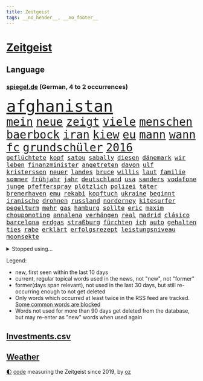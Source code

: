 ```yaml
---
title: Zeitgeist
tags: __no_header__, __no_footer__
---
```


# [Zeitgeist](https://oliz.io/zeitgeist/)

## Language

<h3><a href="https://www.spiegel.de" target="_blank">spiegel.de</a> (German, 4 to 2 occurrences)</h3>
<p style="font-family:monospace">
<span style="font-size:32pt"><a href="news_links.html#afghanistan" class="current">afghanistan</a></span>
<br>
<span style="font-size:22pt"><a href="news_links.html#mein" class="current">mein</a></span>
<span style="font-size:22pt"><a href="news_links.html#neue" class="current">neue</a></span>
<span style="font-size:22pt"><a href="news_links.html#zeigt" class="current">zeigt</a></span>
<span style="font-size:22pt"><a href="news_links.html#viele" class="current">viele</a></span>
<span style="font-size:22pt"><a href="news_links.html#menschen" class="current">menschen</a></span>
<span style="font-size:22pt"><a href="news_links.html#baerbock" class="current">baerbock</a></span>
<span style="font-size:22pt"><a href="news_links.html#iran" class="current">iran</a></span>
<span style="font-size:22pt"><a href="news_links.html#kiew" class="current">kiew</a></span>
<span style="font-size:22pt"><a href="news_links.html#eu" class="current">eu</a></span>
<span style="font-size:22pt"><a href="news_links.html#mann" class="current">mann</a></span>
<span style="font-size:22pt"><a href="news_links.html#wann" class="current">wann</a></span>
<span style="font-size:22pt"><a href="news_links.html#fc" class="current">fc</a></span>
<span style="font-size:22pt"><a href="news_links.html#grundschüler" class="new">grundschüler</a></span>
<span style="font-size:22pt"><a href="news_links.html#2016" class="current">2016</a></span>
<br>
<span style="font-size:12pt"><a href="news_links.html#geflüchtete" class="current">geflüchtete</a></span>
<span style="font-size:12pt"><a href="news_links.html#kopf" class="current">kopf</a></span>
<span style="font-size:12pt"><a href="news_links.html#satou" class="new">satou</a></span>
<span style="font-size:12pt"><a href="news_links.html#sabally" class="new">sabally</a></span>
<span style="font-size:12pt"><a href="news_links.html#diesen" class="current">diesen</a></span>
<span style="font-size:12pt"><a href="news_links.html#dänemark" class="current">dänemark</a></span>
<span style="font-size:12pt"><a href="news_links.html#wir" class="current">wir</a></span>
<span style="font-size:12pt"><a href="news_links.html#leben" class="current">leben</a></span>
<span style="font-size:12pt"><a href="news_links.html#finanzminister" class="current">finanzminister</a></span>
<span style="font-size:12pt"><a href="news_links.html#angetreten" class="new">angetreten</a></span>
<span style="font-size:12pt"><a href="news_links.html#davon" class="current">davon</a></span>
<span style="font-size:12pt"><a href="news_links.html#ulf" class="current">ulf</a></span>
<span style="font-size:12pt"><a href="news_links.html#kristersson" class="current">kristersson</a></span>
<span style="font-size:12pt"><a href="news_links.html#neuer" class="current">neuer</a></span>
<span style="font-size:12pt"><a href="news_links.html#landes" class="current">landes</a></span>
<span style="font-size:12pt"><a href="news_links.html#bruce" class="current">bruce</a></span>
<span style="font-size:12pt"><a href="news_links.html#willis" class="current">willis</a></span>
<span style="font-size:12pt"><a href="news_links.html#laut" class="current">laut</a></span>
<span style="font-size:12pt"><a href="news_links.html#familie" class="current">familie</a></span>
<span style="font-size:12pt"><a href="news_links.html#sommer" class="current">sommer</a></span>
<span style="font-size:12pt"><a href="news_links.html#frühjahr" class="current">frühjahr</a></span>
<span style="font-size:12pt"><a href="news_links.html#jahr" class="current">jahr</a></span>
<span style="font-size:12pt"><a href="news_links.html#deutschland" class="current">deutschland</a></span>
<span style="font-size:12pt"><a href="news_links.html#usa" class="current">usa</a></span>
<span style="font-size:12pt"><a href="news_links.html#sanders" class="current">sanders</a></span>
<span style="font-size:12pt"><a href="news_links.html#vodafone" class="new">vodafone</a></span>
<span style="font-size:12pt"><a href="news_links.html#junge" class="current">junge</a></span>
<span style="font-size:12pt"><a href="news_links.html#pfefferspray" class="new">pfefferspray</a></span>
<span style="font-size:12pt"><a href="news_links.html#plötzlich" class="current">plötzlich</a></span>
<span style="font-size:12pt"><a href="news_links.html#polizei" class="current">polizei</a></span>
<span style="font-size:12pt"><a href="news_links.html#täter" class="current">täter</a></span>
<span style="font-size:12pt"><a href="news_links.html#bremerhaven" class="current">bremerhaven</a></span>
<span style="font-size:12pt"><a href="news_links.html#emu" class="current">emu</a></span>
<span style="font-size:12pt"><a href="news_links.html#rekabi" class="new">rekabi</a></span>
<span style="font-size:12pt"><a href="news_links.html#kopftuch" class="current">kopftuch</a></span>
<span style="font-size:12pt"><a href="news_links.html#ukraine" class="current">ukraine</a></span>
<span style="font-size:12pt"><a href="news_links.html#beginnt" class="current">beginnt</a></span>
<span style="font-size:12pt"><a href="news_links.html#iranische" class="current">iranische</a></span>
<span style="font-size:12pt"><a href="news_links.html#drohnen" class="current">drohnen</a></span>
<span style="font-size:12pt"><a href="news_links.html#russland" class="current">russland</a></span>
<span style="font-size:12pt"><a href="news_links.html#norderney" class="new">norderney</a></span>
<span style="font-size:12pt"><a href="news_links.html#kitesurfer" class="new">kitesurfer</a></span>
<span style="font-size:12pt"><a href="news_links.html#pegelturm" class="new">pegelturm</a></span>
<span style="font-size:12pt"><a href="news_links.html#mehr" class="current">mehr</a></span>
<span style="font-size:12pt"><a href="news_links.html#gas" class="current">gas</a></span>
<span style="font-size:12pt"><a href="news_links.html#hamburg" class="current">hamburg</a></span>
<span style="font-size:12pt"><a href="news_links.html#sollte" class="current">sollte</a></span>
<span style="font-size:12pt"><a href="news_links.html#eric" class="new">eric</a></span>
<span style="font-size:12pt"><a href="news_links.html#maxim" class="new">maxim</a></span>
<span style="font-size:12pt"><a href="news_links.html#choupomoting" class="new">choupomoting</a></span>
<span style="font-size:12pt"><a href="news_links.html#annalena" class="current">annalena</a></span>
<span style="font-size:12pt"><a href="news_links.html#verhängen" class="current">verhängen</a></span>
<span style="font-size:12pt"><a href="news_links.html#real" class="current">real</a></span>
<span style="font-size:12pt"><a href="news_links.html#madrid" class="current">madrid</a></span>
<span style="font-size:12pt"><a href="news_links.html#clásico" class="new">clásico</a></span>
<span style="font-size:12pt"><a href="news_links.html#barcelona" class="current">barcelona</a></span>
<span style="font-size:12pt"><a href="news_links.html#erdgas" class="current">erdgas</a></span>
<span style="font-size:12pt"><a href="news_links.html#straßburg" class="current">straßburg</a></span>
<span style="font-size:12pt"><a href="news_links.html#fürchten" class="current">fürchten</a></span>
<span style="font-size:12pt"><a href="news_links.html#ich" class="current">ich</a></span>
<span style="font-size:12pt"><a href="news_links.html#auto" class="current">auto</a></span>
<span style="font-size:12pt"><a href="news_links.html#gehalten" class="current">gehalten</a></span>
<span style="font-size:12pt"><a href="news_links.html#ties" class="new">ties</a></span>
<span style="font-size:12pt"><a href="news_links.html#rabe" class="current">rabe</a></span>
<span style="font-size:12pt"><a href="news_links.html#erklärt" class="current">erklärt</a></span>
<span style="font-size:12pt"><a href="news_links.html#erfolgsrezept" class="new">erfolgsrezept</a></span>
<span style="font-size:12pt"><a href="news_links.html#leistungsniveau" class="new">leistungsniveau</a></span>
<span style="font-size:12pt"><a href="news_links.html#moonsekte" class="new">moonsekte</a></span>
</p>
<details>
<summary>Stopped using...</summary>
<p class="former" style="font-size:12pt">
mainz(726) and(725) ans(725) asche(725) botschaft(725) diktator(725) gleichzeitig(725) internationaler(725) investoren(725) show(725) 5(724) abends(724) reichen(724) anne(723) aufgeben(723) eingereicht(723) evakuiert(723) freien(723) kurzem(723) wechseln(723) wünschen(723) amsterdam(722) berichte(722) gewaltige(722) siegt(722) vermehrt(722) vorstand(722) altes(721) angeblichen(721) arbeitgeber(721) coronamaßnahmen(721) elektroauto(721) entwicklungen(721) magdeburg(721) mannes(721) meldete(721) rote(721) schwangere(721) senken(721) waffe(721) wirkte(721) öffnen(721) angekommen(720) beschimpft(720) gemeinden(720) leon(720) löhne(720) schweigen(720) unabhängigkeit(720) unerwartet(720) verzweifelt(720) aufgrund(719) betroffenen(719) forderungen(719) lohnt(719) mathias(719) nawalny(719) rief(719) sogenannte(719) stärken(719) unterschiede(719) untersuchungen(719) verbieten(719) äthiopien(719) drosten(718) entdeckten(718) gesundheitlichen(718) rassistische(718) rettet(718) you(718) day(717) flammen(717) gegenseitig(717) klimawandels(717) krank(717) nominiert(717) quarantäne(717) sprecher(717) stoppte(717) taten(717) 10000(716) 1945(716) anschließend(716) fahrt(716) hunde(716) klagt(716) kontrollieren(716) minderjährige(716) passen(716) positive(716) rainer(716) verfassungsschutz(716) anwälte(715) gewinner(715) historischen(715) homeoffice(715) landkreis(715) scheidet(715) schweigt(715) trainiert(715) verbot(715) äußert(715) kostet(714) meister(714) miteinander(714) stoßen(714) verhängte(714) zverev(714) angesteckt(713) ausbau(713) bad(713) härter(713) kryptowährung(713) leer(713) schulze(713) verlauf(713) weite(713) bekämpfung(712) tennis(712) atem(711) erbe(711) heil(711) historische(711) karte(711) schnitt(711) sichergestellt(711) ärgert(711) ausgeliefert(710) bestimmten(710) demokratische(710) norbert(710) veröffentlichte(710) wählen(710) zwang(710) 96(709) freilassung(709) genehmigung(709) torhüter(709) unterricht(709) bestätigen(708) lernt(708) spaß(708) endete(707) gering(707) erfunden(706) volksrepublik(706) italienischen(705) kindes(705) betont(704) brite(704) demokratischen(704) psychische(704) signalisiert(704) auflagen(703) enge(703) zogen(703) änderungen(703) erfolgreichsten(702) juristisch(702) pünktlich(702) präsidentin(701) republik(701) kabul(700) presse(700) nachgewiesen(699) schrecken(699) duisburg(698) solange(698) kate(697) reduzieren(697) top(697) großem(696) außerhalb(695) hand(695) erstochen(694) politikerin(694) saintgermain(694) handel(693) rang(693) syrer(693) teilnahme(693) erschießt(692) sitzung(692) startete(692) parallelen(691) mitarbeiterin(689) stress(688) telefonat(688) wirbel(687) jurist(686) schlugen(686) niedrig(685) auseinandersetzung(684) klasse(684) zeigten(684) künstliche(683) akten(682) praxis(680) erfolgreichen(679) grünenchefin(679) athletinnen(678) olympia(677) gerieten(675) annäherung(674) tuchel(672) wasserstoff(668) ungewöhnlichen(666) drohne(664) teuren(664) gewusst(659) betrunkener(658) last(658) zusätzliche(656) ärmelkanal(656) einfache(652) jessica(652) liter(648) berühmtesten(646) schutzsuchende(645) dankt(638) nick(634) umbau(626) sondersitzung(600) nationalpark(598) neonazis(594) unzureichend(579) todesursache(573) notstand(572) ausländischen(566) zusammengebrochen(556) untermauert(551) erteilte(550) abgestürzt(546) gebeten(539) enthalten(528) gewalttat(527) statistik(523) holz(511) abgegeben(495) ungeimpfte(491) eingeladen(487) gesichtet(484) ausbildung(473) berge(470) fotografen(469) ministerin(463) morgens(463) anführer(460) mythos(460) lebensmitteln(459) liebt(459) kümmern(456) unseres(456) partnerschaft(451) britisches(450) kalte(450) schrumpft(450) britney(448) spears(448) rechtens(444) beides(441) erhebung(441) sätze(441) mächtigen(440) wandte(440) venedig(439) vierjährige(438) verrückt(434) vorliegen(433) wellen(426) gremium(425) kyrgios(425) ermordung(424) inszenieren(423) vertretung(423) dankte(421) erfolglos(421) halfen(416) fraktion(415) nicole(413) jahrzehnt(410) jenseits(410) expertin(409) erhofft(406) plante(400) zurückziehen(400) übertragen(399) moderner(398) gewohnt(397) iphones(397) geleistet(393) inneren(393) 115(385) momente(385) kritischen(383) telefoniert(379) arten(374) infektionsschutzgesetz(374) boss(370) söders(367) worum(367) anheben(364) zürich(364) basketballstar(358) gefeuert(355) getötete(353) mehrfamilienhaus(352) unterhaus(350) kongo(348) rauswurf(347) eingefroren(346) shanghai(346) stern(344) bewerten(343) zeitpunkt(343) benutzt(339) rhein(339) geheimdienste(334) oppositionsführer(334) feiertag(332) hafenstadt(330) zufällig(326) lockt(324) matteo(321) westlicher(321) netflixserie(320) stürzten(316) gestiegene(315) bescheid(312) dutzenden(312) fassen(307) svenja(304) decken(303) explodieren(301) getreide(300) griffen(300) formel1saison(299) mache(299) stephen(299) einfacher(298) behält(297) oskar(297) ministerinnen(296) mitleid(294) vietnam(294) zufall(294) sportliche(293) unterzeichnen(292) arbeitsminister(290) bestrafen(289) omikronvariante(289) möchten(288) riskiert(288) zustimmung(286) küche(282) klappt(280) ersatz(279) bemerkenswerte(278) betrachtet(278) transport(277) wahnsinn(277) kanzlers(276) landwirtschaftsminister(276) kraftwerk(275) cool(273) langjährigen(271) ricarda(271) drohte(269) kitas(269) erkrankungen(268) getreten(268) vorzubereiten(268) normalen(267) kriterien(266) passierte(264) langzeitfolgen(263) abhalten(261) schlüssel(261) wandern(260) widersprechen(260) spektakel(259) frauenquote(258) erzbistum(257) erweitern(256) grünem(254) teppich(254) überwachung(254) bridge(251) hauptbahnhof(251) einfachen(250) handwerk(250) wiederum(248) trikot(247) filmemacher(245) pekings(245) grandslamturnier(243) 49(242) knappes(241) säugling(241) bürgerkrieg(240) unweit(238) bewahren(237) unabhängiger(237) 1972(236) sofortige(236) fisch(235) m(233) reichweite(233) beckham(232) rüstungskonzern(232) n(231) überraschungen(231) eubehörde(228) iga(228) świątek(228) oppositionellen(226) 17jährige(225) nizza(224) sitz(222) verhilft(220) klug(219) gitter(218) profite(218) soziologin(218) eukommissionspräsidentin(217) initiative(217) torwart(215) arbeitszeit(211) kelly(211) sicherheitsinteressen(207) ukrainisches(207) lebe(206) container(205) fritz(205) geforderten(204) bevorstehende(203) hinterbliebenen(201) anpassung(199) brandenburger(199) niedergestochen(199) jahreszeit(198) riskant(198) starkregen(198) ukrainekrieges(198) beschuldigten(197) models(196) stoff(195) zutiefst(195) invasoren(193) bombardierung(192) wesel(192) jüngster(191) prinzip(187) rahmen(186) slowenien(186) herzen(185) trinkwasser(185) austricksen(184) begrenzt(183) aufkommt(181) ergab(180) schweres(180) erfordert(179) ignorieren(179) influencer(179) kriegsführung(179) verfügt(179) abgrund(178) zwangsarbeit(178) basketballer(176) bundeswirtschaftsminister(176) ferraripilot(176) poleposition(176) wall(176) finanzchef(174) rhetorik(174) tankrabatts(174) erneuter(173) south(173) brille(172) günstigsten(170) täters(170) energiekonzerne(169) gerichtssaal(169) my(169) zurückgedrängt(168) bußgeld(167) neuerdings(167) minen(166) mordprozess(166) aufgefallen(165) zuschüsse(165) arbeitslosigkeit(163) schlagabtausch(163) galaxie(162) gärtner(162) ertrinken(161) lernrückstände(161) missglückter(161) großmutter(160) milliardenhöhe(160) jahrhundertflut(159) 34jähriger(158) windparks(157) angeschlagen(156) umstände(155) empfinden(154) zollen(154) österreichischer(154) abgetrieben(153) geladenen(151) mischung(151) taugt(151) übergriffen(151) zentrale(150) 84(149) franken(149) mannheim(149) tennisprofis(149) vorstellt(149) dahin(147) hindernisse(147) schau(147) formal(146) zusammenkunft(145) ifoinstituts(144) positionieren(144) verschwanden(144) blockierte(142) 58jährigen(140) trennten(140) volksfest(140) zuständen(140) 23jährigen(139) demselben(139) nacheinander(139) bett(138) dinner(138) wirkungslos(138) anhören(137) megan(137) öllieferungen(137) 73jährige(136) involviert(136) privathaushalten(136) rage(136) existenziellen(135) jeanluc(135) militärverwaltung(135) besitzt(134) diskriminiert(134) einsatzes(132) einzuschränken(132) israelis(131) klimakatastrophe(131) vollem(131) love(130) schiene(130) weltuntergang(130) alcaraz(129) bedrohlich(129) europaparlament(129) potenzial(129) ran(129) 80000(128) chefs(128) ermöglicht(128) klimaschädlichen(127) 1200(126) abertausende(126) herrscher(126) hing(126) jabeur(126) ons(126) zumutung(126) affenpocken(125) ibiza(125) irrweg(125) kenia(125) kritischem(125) olympiaaus(124) privatleben(124) thronfolger(123) aufsichtsratschef(122) kundschaft(122) legalisierung(122) rammte(122) black(121) erdoğans(121) heimspiel(121) zusammengekommen(121) kühnert(120) löschflugzeuge(120) mitarbeitende(119) royale(119) spdgeneralsekretär(118) botschafterin(117) save(117) verbrennungsmotor(117) beirut(116) erhöhtes(116) galten(116) luka(116) vollgas(116) kovač(115) niko(115) ruben(115) styles(115) pakt(114) schimpft(114) schmetterlinge(114) übung(114) durften(113) einzigen(113) heimliche(113) verfügen(113) bestimmter(112) margot(112) herzrasen(111) panne(111) rtlshow(111) senegal(111) theresa(111) 180(110) freibad(110) günstigen(110) tiktokvideos(110) youtube(110) 18jährige(109) rückseite(109) erkannt(108) update(108) matchball(106) unschuld(106) mitgeteilt(105) monza(105) wirtschaftskrieg(105) angepasst(104) fotografinnen(104) wal(104) zulassung(104) fotografierten(103) osnabrück(103) adresse(102) hast(102) hubert(102) jährliche(102) vogue(102) ankündigungen(101) raketenwerfer(101) stutthof(101) bär(100) internationales(100) kzsekretärin(100) paolo(100) tagsüber(100) begeht(99) entgleisung(98) erobern(98) personalmangel(98) plädieren(98) populismus(98) standards(98) transportieren(98) voraussichtlich(98) verlängerte(97) vermeintliche(97) zusammenhängt(97) außenhandel(96) marseille(96) nehme(96) ziellinie(96) übergewinnsteuer(96) geringverdiener(95) profiteure(95) sbahn(95) abgelehnte(94) angelegte(94) blues(94) dokumentation(94) forever(94) kartellrecht(94) kranken(94) hamm(93) notfalls(93) android(92) endgültige(92) harvey(92) beleidigung(91) brandkatastrophe(91) bruttoinlandsprodukt(91) heim(91) helmut(91) karen(91) kfw(91) kohls(91) milliardenlücke(91) verspottet(91) ba4(90) instrument(90) kommentare(90) konservatives(90) tribute(90) übergewinne(90) 16jähriger(89) abgaben(89) betrunkenen(89) bären(89) kostete(89) quelle(89) rechtspopulist(89) us(89) verpflichtend(89) benziner(88) fünfmal(88) gouverneure(88) kurzschlusshandlung(88) staatenbund(88) unzufriedene(88) üppig(88) einleiten(87) erbes(87) gleichauf(87) schwärmt(87) würdigte(87) zuschlägt(87) ankam(86) ethnische(86) feldjäger(86) neuzugang(86) till(86) angefordert(85) bundessozialministerium(85) detroit(85) entschuldigen(85) krach(85) plötzliche(85) soloalbum(85) verbale(85) comics(84) davis(84) emachtelfinale(84) lapid(84) laufzeitverlängerungen(84) leichnam(84) offenbach(84) regelungen(84) treibstoffe(84) vorschreiben(84) kommentatoren(83) matterhorn(83) nichtbinäre(83) segelboot(83) sonntagabend(83) tumulten(83) bird(82) durchsetzbar(82) errichtet(82) mischte(82) nachbarin(82) niedrigen(82) regenbogen(82) straßburger(82) sue(82) wissenschaft(82) überführung(82) auswirken(81) demonstrant(81) einbringen(81) ema(81) louisiana(81) pflaster(81) schmerzhaft(81) spreche(81) würdigen(81) beharrt(80) may(80) medizinische(80) regionale(80) strittigen(80) deckte(79) erneuerbarer(79) importverbot(79) kohlemeiler(79) usraumfahrtbehörde(79) atomstrom(78) geisel(78) italiener(78) leichenteile(78) madame(78) mysteriöser(78) stahl(78) becken(77) diess(77) erhöhungen(77) katastrophal(77) bundestagsabgeordneter(76) drängte(76) kannst(76) unvermittelt(76) videospielen(76) 75jährige(75) alleinstehende(75) ana(75) bay(75) branchenverband(75) clarence(75) reichstag(75) solches(75) tampa(75) verharmlosung(75) wache(75) albtraum(74) documentaskandal(74) kostspielig(74) ladenbesitzerin(74) oleksandr(74) strompreis(74) teuersten(74) brillen(73) expremierministerin(73) gletscherbruch(73) münden(73) schrumpfenden(73) korn(72) kürzungen(72) mächtigste(72) anheuern(71) begünstigen(71) hunsrück(71) winterwm(71) 62jähriger(70) aussteigen(70) bundesbildungsministerin(70) dauerhafte(70) elyas(70) gefangener(70) israelisches(70) klimafreundlich(70) m'barek(70) marktmacht(70) vorjahreszeitraum(70) ausschnitt(69) brennstoffzelle(69) damien(69) erdatmosphäre(69) fazit(69) hollywoods(69) schottlands(69) staatseinstieg(69) afghanin(68) filmten(68) gegriffen(68) lautes(68) nacktheit(68) rationiert(68) tribut(68) yousuf(68) minutiös(67) tarifvertrag(67) atmen(66) energiebranche(66) eukommissar(66) jannik(65) residenz(65) sinner(65) verweigerte(65) wagte(65) weltspitze(65) eisberg(64) energiefirmen(64) epos(64) leidenschaftlich(64) 40jährige(63) 69euroticket(63) coole(63) ken(63) klimaklage(63) senatsverwaltung(63) freigang(62) gedenkstätte(62) häftling(62) militärischem(62) schaltete(62) waffensysteme(62) bundeskabinett(61) gabrielle(61) gange(61) subventionen(61) trauerfeierlichkeiten(61) blake(60) rekordinflation(60) spruch(60) symbolisch(60) alijew(59) dreh(59) erzürnt(59) friedliches(59) sportboot(59) ätzt(59) children(58) zähe(58) armas(57) diana(57) präsent(57) bürgergeld(56) gasnotstand(56) gesinnung(56) jahn(56) sicherheitsvorkehrungen(56) zugticket(56) axt(55) bürgergelds(55) hollywoodkarriere(55) neuerungen(55) späteren(55) tvjournalist(55) herstellen(54) quatsch(54) rückzugsort(54) stichelt(54) durchs(53) nebenwirkungen(53) peloton(53) technisch(53) verwalter(53) 89(52) emhalbfinale(52) glätten(52) irrfahrt(52) kriegswirtschaft(52) kulturen(52) milchstraße(52) seinerseits(52) sportwagen(52) wogen(52) arbeitsalltag(51) beseitigt(51) kabinettssitzung(51) vetternwirtschaft(51) vorkriegsniveau(51) überschuss(51) anstehen(50) bach(50) betragen(50) einladung(50) ergeht(50) kinderlähmung(50) lebenden(50) lebenserwartung(50) meilern(50) spektakulärer(50) vorlauf(50) badenbaden(49) dringender(49) gaskonzern(49) gemüter(49) leitzinsen(49) linda(49) nation(49) rbbintendantin(49) schlesinger(49) synthetische(49) progression(48) schnappt(48) späße(48) tsv(48) zack(48) garcia(47) geschwindigkeit(47) strömung(47) terminal(47) ulrike(47) belohnung(46) einschreiten(46) events(46) getreideabkommen(46) hoffnungsträger(46) just(46) katastrophenalarm(46) klimabilanz(46) verletzter(46) wohlstands(46) brennstoff(45) grab(45) tipp(45) tänzerinnen(45) usrepräsentantenhauses(45) usspitzenpolitikerin(45) 112(44) akwlaufzeitverlängerung(44) darauffolgenden(44) kindergeld(44) messungen(44) pflegekräften(44) rekordfund(44) vorgängerregierung(44) co2ausstoß(43) coronaabschottung(43) flow(43) minderjährigen(43) 1999(42) beigesetzt(42) betzenberg(42) hände(42) rundfunks(42) turm(42) verkleinern(42) block(41) flüssen(41) heche(41) peru(41) torschützen(41) ungarischen(41) 48jähriger(40) blackouts(40) energiequelle(40) gordon(40) hessens(40) masche(40) nachbarländern(40) regisseure(40) tarife(40) durchgemacht(39) erlässt(39) gegenschlag(39) grundlegend(39) größeres(39) kandidierte(39) präsidentenberater(39) überrollen(39) hoffnungslos(38) intensiver(38) medium(38) parteichefs(38) sicherer(38) stechen(38) supertalent(38) zeitbombe(38) abzufedern(37) pornhub(37) tennisolympiasieger(37) weiterreichen(37) abfälle(36) bestimmtes(36) blutige(36) empfindlich(36) gebühr(36) gesundheits(36) kernkraftwerk(36) schafherde(36) abendessen(35) bezieher(35) eismassen(35) memphis(35) schrumpfte(35) verkehrsverbund(35) bundesarbeitsgericht(34) reaktor(34) wunderkind(34) zugspitze(34) überfällig(34) definiert(33) hatespeech(33) mitgerissen(33) thematisiert(33) vorsaison(33) ablehnung(32) montenegro(32) regulärer(32) reiten(32) verstöße(32) vertrieben(32) auszählung(31) berechnet(31) eid(31) mutmaßlichem(31) pflegte(31) phasenweise(31) staudamm(31) betrugsprozess(30) koffern(30) lou(30) schiefgehen(30) schwieg(30) straßenbahn(30) taxifahrer(30) überreste(30) beauftragten(29) bonus(29) füller(29) erforderlich(28) geborene(28) gewährt(28) vermeintlichen(28) wüstefeld(28) zeichentrickfilm(28) ignoranz(27) klaute(27) prinzen(27) schäfer(27) var(27) bostoner(26) flop(26) maryam(26) nationalhymne(26) nullnummer(26) veränderte(26) astronomie(25) basketballerin(25) dauerregen(25) ideal(25) konflikten(25) rätseln(25) talente(25) distanzieren(24) entmachtung(24) faszinierende(24) fristverlängerung(24) giovanni(24) helsinki(24) ortstermin(24) preisgekrönte(24) anmutenden(23) dunkle(23) folgekosten(23) linkenabgeordnete(23) maurer(23) mitsotakis(23) rheins(23) backhaus(22) erkannte(22) finanzspritzen(22) fristlos(22) gesteigert(22) krebserkrankungen(22) lawrence(22) missen(22) monieren(22) romane(22) südinsel(22) verbündeter(22) weiterführenden(22) 45jährige(21) chemikalien(21) heimsieg(21) heiterkeit(21) heroin(21) masern(21) montenegros(21) schwestern(21) erpressung(20) kommunikation(20) konten(20) astronaut(19) blüht(19) erkannten(19) grünenspitze(19) vergangenes(19) afghanisches(18) dončić(18) erinnerungskultur(18) gelber(18) music(18) tigray(18) transportern(18) wartete(18) äthiopischen(18) god(17) umverteilen(17) zugehen(17) abwasser(16) aufgeflammt(16) crystal(16) fauci(16) itzehoe(16) nervig(16) rügt(16) unsolidarisch(16) wiese(16) bangkok(15) behinderter(15) bewusstlos(15) brandenburgs(15) ertrank(15) orientiert(15) spiegelranking(15) verliebt(15) wandelt(15) charlbi(14) conference(14) einzelzelle(14) europäisches(14) evolution(14) notfallmaßnahmen(14) sadness(14) triangle(14) freigeist(13) italienischer(13) mittelschicht(13) sabotieren(13) stadtfest(13) branchen(12) ersparte(12) gebühren(12) niedersächsisches(12) siedlungen(12) akwbetreiber(11) babylon(11) befreiten(11) isolationshaft(11) königs(11) leyens(11) nachgebaut(11) rühren(11) verbindlich(11)
</p>
</details>
<p>Legend:
<ul>
<li><span class="new">new</span>, first seen within the last 10 days</li>
<li><span class="current">current</span>, regular topical words used in the news, not "new", not "former"</li>
<li><span class="former">former(days span relevant)</span>, not used in the last 30 days, but still re-occurring enough to not get deleted</li>
<li>Only words which occurred at least twice in the RSS feed are tracked. <a href="language/filters.py">Some common words are blocked</a></li>
<li>Words not used for more than 90 days get deleted from the database, but may re-enter as "new" words when used again</li>
</ul>
</p>

## [Investments](investments.html)[.csv](investments.csv)

## [Weather](weather.html)

<footer>
<a href="javascript:toggleTheme()" class="nav">🌓</a>
<a href="https://github.com/ooz/zeitgeist">code</a> measuring the Zeitgeist since 2019, by <a href="https://oliz.io">oz</a>
</footer>
